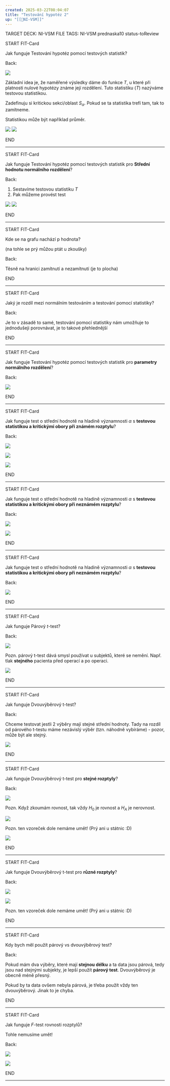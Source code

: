 ```yaml
---
created: 2025-03-22T08:04:07
title: "Testování hypotéz 2"
up: "[[📖NI-VSM]]"
---
```


TARGET DECK: NI-VSM
FILE TAGS: NI-VSM prednaska10 status-toReview


START
FIT-Card

Jak funguje Testování hypotéz pomocí testových statistik?

Back:

![](../../Assets/Pasted%20image%2020250322113810.png)

Základní idea je, že naměřené výsledky dáme do funkce $T$, u které při platnosti nulové hypotézy známe její rozdělení. Tuto statistiku ($T$) nazýváme testovou statistikou.

Zadefinuju si kritickou sekci/oblast $S_\alpha$. Pokud se ta statistika trefí tam, tak to zamítneme.

Statistikou může být například průměr.

![](../../Assets/Pasted%20image%2020250322100849.png)
![](../../Assets/Pasted%20image%2020250322080446.png)
<!--ID: 1746518364826-->
END

---


START
FIT-Card

Jak funguje Testování hypotéz pomocí testových statistik pro **Střední hodnotu normálního rozdělení**?

Back:

1. Sestavíme testovou statistiku $T$
2. Pak můžeme provést test

![](../../Assets/Pasted%20image%2020250322080544.png)
![](../../Assets/Pasted%20image%2020250322080555.png)
<!--ID: 1746518364829-->
END

---


START
FIT-Card

Kde se na grafu nachází p hodnota?

(na tohle se prý můžou ptát u zkoušky)

Back:

Těsně na hranici zamítnutí a nezamítnutí (je to plocha)
<!--ID: 1746518364832-->
END

---


START
FIT-Card

Jaký je rozdíl mezi normálním testováním a testování pomocí statistiky?

Back:

Je to v zásadě to samé, testování pomocí statistiky nám umožňuje to jednodušeji porovnávat, je to takové přehlednější
<!--ID: 1746518364834-->
END

---



START
FIT-Card

Jak funguje Testování hypotéz pomocí testových statistik pro **parametry normálního rozdělení**?

Back:

![](../../Assets/Pasted%20image%2020250322080623.png)
<!--ID: 1746518364837-->
END

---


START
FIT-Card

Jak funguje test o střední hodnotě na hladině významnosti $\alpha$ s **testovou statistikou a kritickými obory při známém rozptylu**?

Back:

![](../../Assets/Pasted%20image%2020250322113921.png)

![](../../Assets/Pasted%20image%2020250322080717.png)

<!-- ExerciseStart -->
![](../../Assets/Pasted%20image%2020250322080818.png)
<!-- ExerciseEnd -->
<!--ID: 1746518364840-->
END

---


START
FIT-Card

Jak funguje test o střední hodnotě na hladině významnosti $\alpha$ s **testovou statistikou a kritickými obory při neznámém rozptylu**?

Back:

![](../../Assets/Pasted%20image%2020250322113932.png)

![](../../Assets/Pasted%20image%2020250322080731.png)
<!--ID: 1746518364842-->
END

---


START
FIT-Card

Jak funguje test o střední hodnotě na hladině významnosti $\alpha$ s **testovou statistikou a kritickými obory při neznámém rozptylu**?

Back:

![](../../Assets/Pasted%20image%2020250322080751.png)

END

---


START
FIT-Card

Jak funguje Párový $t$-test?

Back:

![](../../Assets/Pasted%20image%2020250322080839.png)

Pozn. párový t-test dává smysl používat u subjektů, které se nemění. Např. tlak **stejného** pacienta před operací a po operaci.

<!-- ExerciseStart -->
![](../../Assets/Pasted%20image%2020250322080846.png)
<!-- ExerciseEnd -->
<!--ID: 1746518364846-->
END

---


START
FIT-Card

Jak funguje Dvouvýběrový t-test?

Back:

Chceme testovat jestli 2 výběry mají stejné střední hodnoty. Tady na rozdíl od párového t-testu máme nezávislý výběr (tzn. náhodně vybíráme) - pozor, může být ale stejný.

![](../../Assets/Pasted%20image%2020250322080904.png)
<!--ID: 1746518364848-->
END

---


START
FIT-Card

Jak funguje Dvouvýběrový t-test pro **stejné rozptyly**?

Back:

![](../../Assets/Pasted%20image%2020250322114002.png)

Pozn. Když zkoumám rovnost, tak vždy $H_0$ je rovnost a $H_A$ je nerovnost.

![](../../Assets/Pasted%20image%2020250322080926.png)

Pozn. ten vzoreček dole nemáme umět! (Prý ani u státnic :D)

<!-- ExerciseStart -->
![](../../Assets/Pasted%20image%2020250322081003.png)
<!-- ExerciseEnd -->
<!--ID: 1746518364851-->
END

---


START
FIT-Card

Jak funguje Dvouvýběrový t-test pro **různé rozptyly**?

Back:

![](../../Assets/Pasted%20image%2020250322114023.png)

![](../../Assets/Pasted%20image%2020250322080940.png)

Pozn. ten vzoreček dole nemáme umět! (Prý ani u státnic :D)
<!--ID: 1746518364854-->
END

---


START
FIT-Card

Kdy bych měl použít párový vs dvouvýběrový test?

Back:

Pokud mám dva výběry, které mají **stejnou délku** a ta data jsou párová, tedy jsou nad stejnými subjekty, je lepší použít **párový test**. Dvouvýběrový je obecně méně přesný.

Pokud by ta data ovšem nebyla párová, je třeba použít vždy ten dvouvýběrový. Jinak to je chyba.
<!--ID: 1746518364856-->
END

---


START
FIT-Card

Jak funguje $F$-test rovnosti rozptylů?

Tohle nemusíme umět!

Back:

![](../../Assets/Pasted%20image%2020250322081022.png)

<!-- ExerciseStart -->
![](../../Assets/Pasted%20image%2020250322081032.png)
<!-- ExerciseEnd -->
<!--ID: 1746518364859-->
END

---
